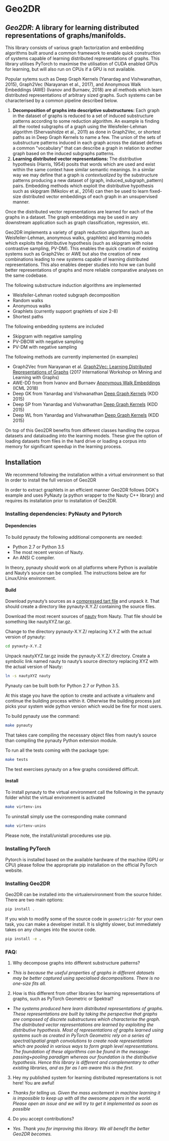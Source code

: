 # Geo2DR

## *Geo2DR*: A library for learning distributed representations of graphs/manifolds.

This library consists of various graph factorization and embedding algorithms built around a common framework to enable quick construction of systems capable of learning distributed representations of graphs. This library utilises PyTorch to maximise the utilisation of CUDA enabled GPUs for learning, but will also run on CPUs if a GPU is not available. 

Popular sytems such as Deep Graph Kernels (Yanardag and Vishwanathan, 2015), Graph2Vec (Narayanan et al., 2017), and Anonymous Walk Embeddings (AWE) (Ivanov and Burnaev, 2018) are all methods which learn distributed representations of arbitrary sized graphs. Such systems can be characterised by a common pipeline described below.

1. **Decomposition of graphs into descriptive substructures:** Each graph in the dataset of graphs is reduced to a set of induced substructure patterns according to some reduction algorithm. An example is finding all the rooted subgraphs of a graph using the Weisfeiler-Lehman algorithm (Shervashidze et al., 2011) as done in Graph2Vec, or shortest paths as in Deep Graph Kernels to name a few. The union of the sets of substructure patterns induced in each graph across the dataset defines a common "vocabulary" that can describe a graph in relation to another graph based on the induced subgraphs patterns. 
2. **Learning distributed vector representations:** The distributive hypothesis (Harris, 1954) posits that words which are used and exist within the same context have similar semantic meanings. In a similar way we may define that a graph is *contextualized* by the substructure patterns producing a new dataset of (graph, induced_subgraph_pattern) pairs. Embedding methods which exploit the distributive hypothesis such as skipgram (Mikolov et al., 2014) can then be used to learn fixed-size distributed vector embeddings of each graph in an unsupervised manner.

Once the distributed vector representations are learned for each of the graphs in a dataset. The graph embeddings may be used in any downstream application such as graph classification, regression, etc.

Geo2DR implements a variety of graph reduction algorithms (such as Weisfeiler-Lehman, anonymous walks, graphlets) and learning models which exploits the distributive hypothesis (such as skipgram with noise contrastive sampling, PV-DM). This enables the quick creation of existing systems such as Graph2Vec or AWE but also the creation of new combinations leading to new systems capable of learning distributed representations. This also enables deeper studies into how we can build better representations of graphs and more reliable comparative analyses on the same codebase.

The following substructure induction algorithms are implemented

- Weisfeiler-Lehman rooted subgraph decomposition
- Random walks
- Anonymous walks
- Graphlets (currently support graphlets of size 2-8)
- Shortest paths

The following embedding systems are included
- Skipgram with negative sampling
- PV-DBOW with negative sampling
- PV-DM with negative sampling

The following methods are currently implemented (in examples)
- Graph2Vec from Narayanan et al. [Graph2Vec: Learning Distributed Representations of Graphs](https://arxiv.org/abs/1707.05005) (2017 International Workshop on Mining and Learning with Graphs)
- AWE-DD from from Ivanov and Burnaev [Anonymous Walk Embeddings](https://arxiv.org/abs/1805.11921) (ICML 2018)
- Deep GK from Yanardag and Vishwanathan [Deep Graph Kernels](https://dl.acm.org/citation.cfm?id=2783417) (KDD 2015)
- Deep SP from Yanardag and Vishwanathan [Deep Graph Kernels](https://dl.acm.org/citation.cfm?id=2783417) (KDD 2015)
- Deep WL from Yanardag and Vishwanathan [Deep Graph Kernels](https://dl.acm.org/citation.cfm?id=2783417) (KDD 2015)


On top of this Geo2DR benefits from different classes handling the corpus datasets and dataloading into the learning models. These give the option of loading datasets from files in the hard drive or loading a corpus into memory for significant speedup in the learning process.

## Installation
We recommend following the installation within a virtual environment so that 
In order to install the full version of Geo2DR 

In order to extract graphlets in an efficient manner Geo2DR follows DGK's example and uses PyNauty (a python wrapper to the Nauty C++ library) and requires its installation prior to installation of Geo2DR.

### Installing dependencies: PyNauty and Pytorch

#### Dependencies
To build pynauty the following additional components are needed:

- Python 2.7 or Python 3.5
- The most recent version of Nauty.
- An ANSI C compiler.

In theory, pynauty should work on all platforms where Python is available and Nauty’s source can be complied. The instructions below are for Linux/Unix environment.

#### Build
Download pynauty’s sources as a [compressed tart file](https://web.cs.dal.ca/~peter/software/pynauty/pynauty-0.6.0.tar.gz) and unpack it. That should create a directory like pynauty-X.Y.Z/ containing the source files.

Download the most recent sources of [nauty](http://pallini.di.uniroma1.it/nauty26r12.tar.gz) from Nauty. That file should be something like nautyXYZ.tar.gz.

Change to the directory pynauty-X.Y.Z/ replacing X.Y.Z with the actual version of pynauty:

```bash
cd pynauty-X.Y.Z
```

Unpack nautyXYZ.tar.gz inside the pynauty-X.Y.Z/ directory. Create a symbolic link named nauty to nauty’s source directory replacing XYZ with the actual version of Nauty:

```bash
ln -s nautyXYZ nauty
```

Pynauty can be built both for Python 2.7 or Python 3.5.

At this stage you have the option to create and activate a virtualenv and continue the building process within it. Otherwise the building process just picks your system wide python version which would be fine for most users.

To build pynauty use the command:

```bash
make pynauty
```

That takes care compiling the necessary object files from nauty’s source than compiling the pynauty Python extension module.

To run all the tests coming with the package type:

```bash
make tests
```

The test exercises pynauty on a few graphs considered difficult.

#### Install
To install pynauty to the virtual environment call the following in the pynauty folder whilst the virtual environment is activated

```bash
make virtenv-ins 
```

To uninstall simply use the corresponding make command

```bash
make virtenv-unins
```

Please note, the install/unistall procedures use pip.

### Installing PyTorch
Pytorch is installed based on the available hardware of the machine (GPU or CPU) please follow the appropriate pip installation on the official PyTorch website.

### Installing Geo2DR

Geo2DR can be installed into the virtualenvironment from the source folder. There are two main options:

```bash
pip install .
```

If you wish to modify some of the source code in `geometric2dr` for your own task, you can make a developer install. It is slightly slower, but immediately takes on any changes into the source code.

```bash
pip install -e .
```

### FAQ:
1. Why decompose graphs into different substructure patterns?

- *This is because the useful properties of graphs in different datasets may be better captured using specialised decompositions. There is no one-size fits all.*  

2. How is this different from other libraries for learning representations of graphs, such as PyTorch Geometric or Spektral?

- *The systems produced here learn distributed representations of graphs. These representations are built by taking the perspective that graphs are composed of discrete substructures which characterise the graph. The distributed vector representations are learned by exploiting the distributive hypothesis. Most of representations of graphs learned using systems such as created in PyTorch Geometric rely on a series of spectral/spatial graph convolutions to create node representations which are pooled in various ways to form graph level representations. The foundation of these algorithms can be found in the message-passing+pooling paradigm whereas our foundation is the distributive hypothesis. Hence this library is different and complementary to other existing libraries, and as far as I am aware this is the first.*

3. Hey my published system for learning distributed representations is not here! You are awful!

- *Thanks for telling us. Given the mass excitement in machine learning it is impossible to keep up with all the awesome papers in the world. Please open an issue and we will try to get it implemented as soon as possible*

4. Do you accept contributions?

- *Yes. Thank you for improving this library. We all benefit the better Geo2DR becomes.*